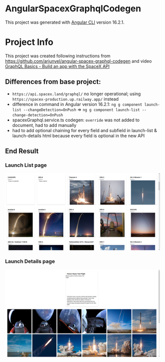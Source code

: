# AngularSpacexGraphqlCodegen

This project was generated with [Angular CLI](https://github.com/angular/angular-cli) version 16.2.1.

# Project Info
This project was created following instructions from https://github.com/arjunyel/angular-spacex-graphql-codegen and video [ GraphQL Basics - Build an app with the SpaceX API ](https://www.youtube.com/watch?v=7wzR4Ig5pTI)

## Differences from base project:
- `https://api.spacex.land/graphql/` no longer operational; using `https://spacex-production.up.railway.app/` instead
- difference in command in Angular version 16.2.1: `ng g component launch-list --changeDetection=OnPush` => `ng g component launch-list --change-detection=OnPush`
- spacexGraphql.service.ts codegen: `override` was not added to document, had to add manually
- had to add optional chaining for every field and subfield in launch-list & launch-details html because every field is optional in the new API

## End Result
### Launch List page
![img](screenshots/launch-list.PNG)
### Launch Details page
![img](screenshots/launch-details.PNG)